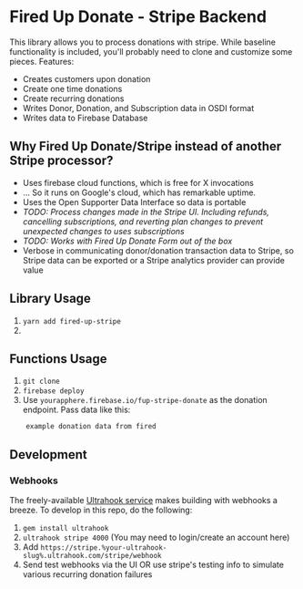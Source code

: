 # Fired Up Donate - Stripe Backend

This library allows you to process donations with stripe. While baseline functionality is included, you'll probably need to clone and customize some pieces. Features:

* Creates customers upon donation
* Create one time donations
* Create recurring donations
* Writes Donor, Donation, and Subscription data in OSDI format
* Writes data to Firebase Database

## Why Fired Up Donate/Stripe instead of another Stripe processor?

* Uses firebase cloud functions, which is free for X invocations
* ... So it runs on Google's cloud, which has remarkable uptime.
* Uses the Open Supporter Data Interface so data is portable
* _TODO: Process changes made in the Stripe UI. Including refunds, cancelling subscriptions, and reverting plan changes to prevent unexpected changes to uses subscriptions_
* _TODO: Works with Fired Up Donate Form out of the box_
* Verbose in communicating donor/donation transaction data to Stripe, so Stripe data can be exported or a Stripe analytics provider can provide value

## Library Usage

1) `yarn add fired-up-stripe`
2) 

## Functions Usage

1) `git clone`
2) `firebase deploy`
3) Use `yourapphere.firebase.io/fup-stripe-donate` as the donation endpoint. Pass data like this:

```
    example donation data from fired
```

## Development

### Webhooks

The freely-available [Ultrahook service](http://www.ultrahook.com/) makes building with webhooks a breeze. To develop in this repo, do the following:

1) `gem install ultrahook`
2) `ultrahook stripe 4000` (You may need to login/create an account here)
3) Add `https://stripe.%your-ultrahook-slug%.ultrahook.com/stripe/webhook`
4) Send test webhooks via the UI OR use stripe's testing info to simulate various recurring donation failures
